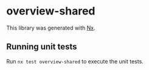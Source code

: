 # overview-shared

This library was generated with [Nx](https://nx.dev).

## Running unit tests

Run `nx test overview-shared` to execute the unit tests.
